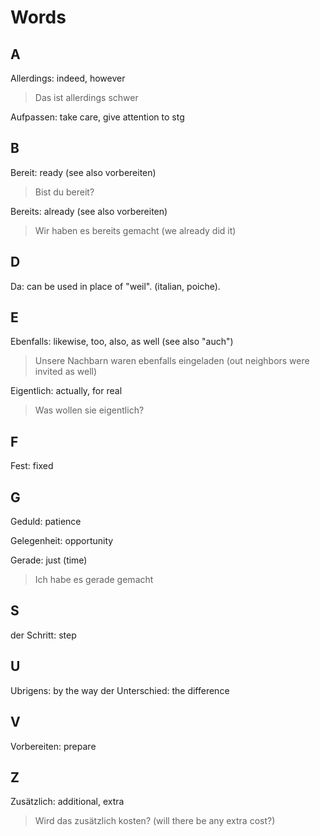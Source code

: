 # Words

## A

Allerdings: indeed, however

> Das ist allerdings schwer

Aufpassen: take care, give attention to stg

## B

Bereit: ready (see also vorbereiten)

> Bist du bereit?

Bereits: already (see also vorbereiten)

> Wir haben es bereits gemacht (we already did it)

## D

Da: can be used in place of "weil". (italian, poiche).

## E

Ebenfalls: likewise, too, also, as well (see also "auch")

> Unsere Nachbarn waren ebenfalls eingeladen (out neighbors were invited as well)

Eigentlich: actually, for real

> Was wollen sie eigentlich?

## F

Fest: fixed

## G

Geduld: patience

Gelegenheit: opportunity

Gerade: just (time)

> Ich habe es gerade gemacht

## S

der Schritt: step

## U

Ubrigens: by the way
der Unterschied: the difference

## V

Vorbereiten: prepare

## Z

Zusätzlich: additional, extra

> Wird das zusätzlich kosten? (will there be any extra cost?)
